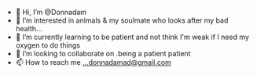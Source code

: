 - 👋 Hi, I’m @Donnadam
- 👀 I’m interested in animals & my soulmate who looks after my bad health...
- 🌱 I’m currently learning to be patient and not think I'm weak if I need my oxygen to do things
- 💞️ I’m looking to collaborate on .being a patient patient 
- 📫 How to reach me ...donnadamad@gmail.com

<!---
Donnadam/Donnadam is a ✨ special ✨ repository because its `README.md` (this file) appears on your GitHub profile.
You can click the Preview link to take a look at your changes.
--->
